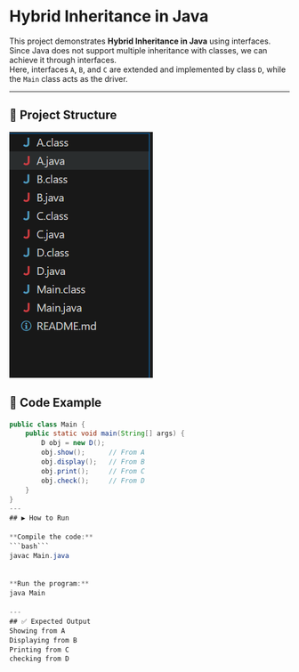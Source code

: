 # Hybrid Inheritance in Java

This project demonstrates **Hybrid Inheritance in Java** using interfaces.  
Since Java does not support multiple inheritance with classes, we can achieve it through interfaces.  
Here, interfaces `A`, `B`, and `C` are extended and implemented by class `D`, while the `Main` class acts as the driver.

---

## 📂 Project Structure

![alt text](image.png)

## 📖 Code Example

```java
public class Main {
    public static void main(String[] args) {
        D obj = new D();
        obj.show();      // From A
        obj.display();   // From B
        obj.print();     // From C
        obj.check();     // From D
    }
}
---
## ▶️ How to Run

**Compile the code:**
```bash```
javac Main.java


**Run the program:**
java Main

---
## ✅ Expected Output
Showing from A
Displaying from B
Printing from C
checking from D
